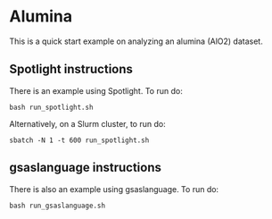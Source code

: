 # Alumina

This is a quick start example on analyzing an alumina (AlO2) dataset.

## Spotlight instructions

There is an example using Spotlight.
To run do:
```
bash run_spotlight.sh
```

Alternatively, on a Slurm cluster, to run do:
```
sbatch -N 1 -t 600 run_spotlight.sh 
```

## gsaslanguage instructions

There is also an example using gsaslanguage.
To run do:
```
bash run_gsaslanguage.sh
```
